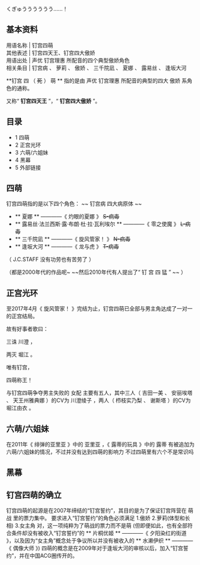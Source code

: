 くぎゅうううううう……！

**基本资料**  
---  
用语名称  |  钉宫四萌   
其他表述  |  钉宫四天王、钉宫四大傲娇   
用语出处  |  声优  钉宫理惠  所配音的四个典型傲娇角色   
相关条目  |  钉宫病  、  萝莉  、  傲娇  、  三千院凪  、  夏娜  、  露易丝  、  逢坂大河   
  
**钉宫 四  （  ~~死~~ ）  萌 ** 指的是由  声优  钉宫理惠  所配音的典型的四大  傲娇  系角色的通称。

又称“ **钉宫四天王** ”，“ **钉宫四大傲娇** ”。

##  目录

  * 1  四萌 
  * 2  正宫光环 
  * 3  六萌/六姐妹 
  * 4  黑幕 
  * 5  外部链接 

##  四萌

钉宫四萌指的是以下四个角色： ~~ 钉宫病  四大病原体 ~~

  * ** 夏娜  ** ————《  灼眼的夏娜  》 ~~S-病毒~~
  * ** 露易丝·法兰西斯·露·布朗·杜·拉·瓦利埃尔  ** ————《  零之使魔  》 ~~L-病毒~~
  * ** 三千院凪  ** ————《  旋风管家！  》 ~~N-病毒~~
  * ** 逢坂大河  ** ————《  龙与虎  》 ~~T-病毒~~

（  J.C.STAFF  没有功劳也有苦劳了  ）

（都是2000年代的作品呢~ ~~然后2010年代有人提出了“ 钉  宫  四  猛  ” ~~ ）

##  正宫光环

至2017年4月《  旋风管家！  》完结为止，钉宫四萌已全部与男主角达成了一对一的正宫结局。

故有好事者歌曰：

三诛  川澄  ，

两灭  堀江  。

唯有钉宫，

四萌称王！

与钉宫四萌争夺男主失败的  女配  主要有五人，其中三人（  吉田一美  、  安丽埃塔  、  天王州雅典娜  ）的CV为  川澄绫子  ，两人（
栉枝实乃梨  、  谢斯塔  ）的CV为  堀江由衣  。

##  六萌/六姐妹

在2011年《  绯弹的亚里亚  》中的  亚里亚  ，《  露蒂的玩具  》中的  露蒂  有被追加为六萌/六姐妹的情况，不过并没有达到四萌的影响力
不过四萌里有六个不是常识吗

##  黑幕

钉宫四萌的确立  
---  
钉宫四萌的起源是在2007年缔结的“钉宫誓约”，其目的是为了保证钉宫阵营在  萌战  里的票力集中。  要求进入“钉宫誓约”的角色必须满足  1.傲娇
2.萝莉(体型和长相) 3.女主角  对，这一项纯粹为了萌战的票力而不是萌  (但即便如此，也有全部符合条件却没有被收入“钉宫誓约”的 ** 片桐优姬
** ————《  夕阳染红的街道  》，以及因为“女主角”概念处于争议所以并没有被收入的 ** 水濑伊织  ** ————《  偶像大师  》)
四萌的概念是在2009年对于逢坂大河的审核以后，加入“钉宫誓约”，并在中国ACG圈传开的。  
  